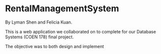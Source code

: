 # RentalManagementSystem
By Lyman Shen and Felicia Kuan. 

This is a web application we collaborated on to complete for our Database Systems (COEN 178) final project. 

The objective was to both design and implement 
